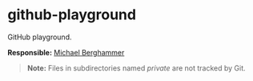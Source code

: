 # github-playground

GitHub playground.

**Responsible:** [Michael Berghammer](mailto:michael@berghammer-online.de)

> **Note:** Files in subdirectories named *private* are not tracked by Git.
